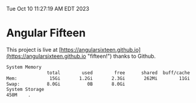 Tue Oct 10 11:27:19 AM EDT 2023

# Angular Fifteen


This project is live at [https://angularsixteen.github.io](https://angularsixteen.github.io "fifteen!") thanks to Github.

```bash
System Memory
               total        used        free      shared  buff/cache   available
Mem:            15Gi       1.2Gi       2.3Gi       262Mi        11Gi        13Gi
Swap:          8.0Gi          0B       8.0Gi
System Storage
450M	.
